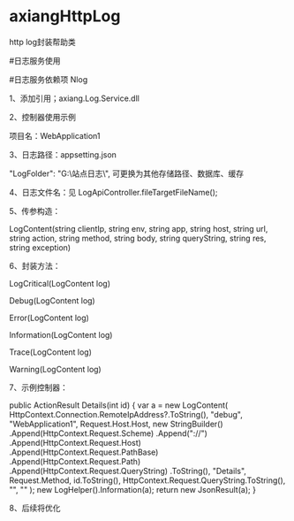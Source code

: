 # axiangHttpLog
http log封装帮助类

#日志服务使用

#日志服务依赖项 Nlog

1、添加引用；axiang.Log.Service.dll

2、控制器使用示例

项目名：WebApplication1

3、日志路径：appsetting.json  

"LogFolder": "G:\\站点日志\\",
可更换为其他存储路径、数据库、缓存

4、日志文件名：见 LogApiController.fileTargetFileName();

5、传参构造：

LogContent(string clientIp, string env, string app, string host, string url, string action, string method, string body, string queryString, string res, string exception)

6、封装方法：

LogCritical(LogContent log)

Debug(LogContent log)

Error(LogContent log)

Information(LogContent log)

Trace(LogContent log)

Warning(LogContent log)

7、示例控制器：

public ActionResult Details(int id)
{
    var a = new LogContent(
        HttpContext.Connection.RemoteIpAddress?.ToString(),
        "debug",
        "WebApplication1",
        Request.Host.Host,
        new StringBuilder()
        .Append(HttpContext.Request.Scheme)
        .Append("://")
        .Append(HttpContext.Request.Host)
        .Append(HttpContext.Request.PathBase)
        .Append(HttpContext.Request.Path)
        .Append(HttpContext.Request.QueryString)
        .ToString(),
        "Details",
        Request.Method,
        id.ToString(),
        HttpContext.Request.QueryString.ToString(),
        "",
        ""
        );
    new LogHelper().Information(a);
    return new JsonResult(a);
}

8、后续将优化
